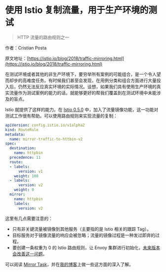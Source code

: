 # 使用 Istio 复制流量，用于生产环境的测试

> HTTP 流量的路由规则之一

作者：Cristian Posta

原文地址：[https://istio.io/blog/2018/traffic-mirroring.html](https://istio.io/blog/2018/traffic-mirroring.html)


在测试环境或者其他的非生产环境下，要穷举所有案例的可能组合，是一个令人望而却步的高难度任务。有时候我们甚至会发现，在用例分类和组合方面进行大量投入后，仍然无法反应真实环境的实际情况。设想，如果我们具有使用生产环境的真实流量作为测试案例的能力的话，就能够更好的帮我们覆盖到在测试环境中未能涉及的盲点。

Istio 就提供了这样的能力。在 [Istio 0.5.0](https://istio.io/blog/2018/traffic-mirroring.html) 中，加入了流量镜像功能，这一功能对测试工作很有帮助。可以使用路由规则来实现流量的复制：

~~~yaml
apiVersion: config.istio.io/v1alpha2
kind: RouteRule
metadata:
  name: mirror-traffic-to-httbin-v2
spec:
  destination:
    name: httpbin
  precedence: 11
  route:
  - labels:
      version: v1
    weight: 100
  - labels: 
      version: v2
    weight: 0
  mirror:
    name: httpbin
    labels:
      version: v2
~~~

这里有几点需要注意的：

- 只有非关键流量被镜像到其他服务（主要指的是 Istio 相关的跟踪 Tag）。
- 目标服务对于镜像流量的响应会被忽略；流量的镜像过程是一种发过即弃的过程。
- 要创建一条权重为 0 的 Istio 路由规则，让 Envoy 集群进行初始化，[未来版本会改善这一问题](https://github.com/istio/istio/issues/3270)。

可以阅读 [Mirror Task](../../docs/tasks/traffic-management/mirroring.html)，并在[我的博客](https://blog.christianposta.com/microservices/traffic-shadowing-with-istio-reduce-the-risk-of-code-release/)上做一些这方面的深入了解。